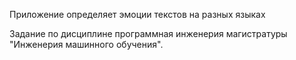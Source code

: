 Приложение определяет эмоции текстов на разных языках

Задание по дисциплине программная инженерия магистратуры "Инженерия машинного обучения".
